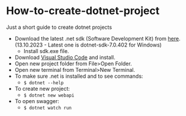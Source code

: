 # How-to-create-dotnet-project
Just a short guide to create dotnet projects

- Download the latest .net sdk (Software Development Kit) from [here](https://dotnet.microsoft.com/en-us/download/visual-studio-sdks). (13.10.2023 - Latest one is dotnet-sdk-7.0.402 for Windows)
  - Install sdk.exe file.
- Download [Visual Studio Code](https://code.visualstudio.com) and install.
- Open new project folder from File>Open Folder.
- Open new terminal from Terminal>New Terminal.
- To make sure .net is installed and to see commands:
  - `$ dotnet --help`
- To create new project:
  - `$ dotnet new webapi`
- To open swagger:
  - `$ dotnet watch run`
